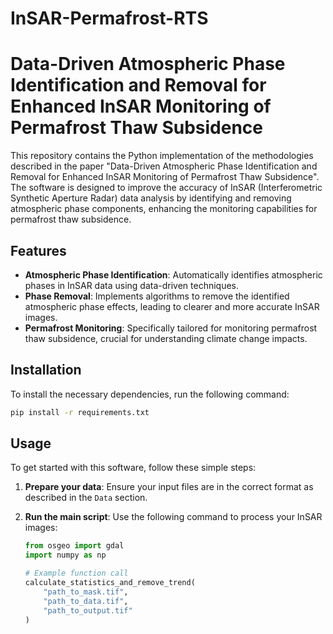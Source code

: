 # InSAR-Permafrost-RTS
# Data-Driven Atmospheric Phase Identification and Removal for Enhanced InSAR Monitoring of Permafrost Thaw Subsidence

This repository contains the Python implementation of the methodologies described in the paper "Data-Driven Atmospheric Phase Identification and Removal for Enhanced InSAR Monitoring of Permafrost Thaw Subsidence". The software is designed to improve the accuracy of InSAR (Interferometric Synthetic Aperture Radar) data analysis by identifying and removing atmospheric phase components, enhancing the monitoring capabilities for permafrost thaw subsidence.

## Features

- **Atmospheric Phase Identification**: Automatically identifies atmospheric phases in InSAR data using data-driven techniques.
- **Phase Removal**: Implements algorithms to remove the identified atmospheric phase effects, leading to clearer and more accurate InSAR images.
- **Permafrost Monitoring**: Specifically tailored for monitoring permafrost thaw subsidence, crucial for understanding climate change impacts.

## Installation

To install the necessary dependencies, run the following command:

```bash
pip install -r requirements.txt
```

## Usage

To get started with this software, follow these simple steps:

1. **Prepare your data**: Ensure your input files are in the correct format as described in the `Data` section.

2. **Run the main script**: Use the following command to process your InSAR images:

   ```python
   from osgeo import gdal
   import numpy as np

   # Example function call
   calculate_statistics_and_remove_trend(
       "path_to_mask.tif",
       "path_to_data.tif",
       "path_to_output.tif"
   )
   ```
